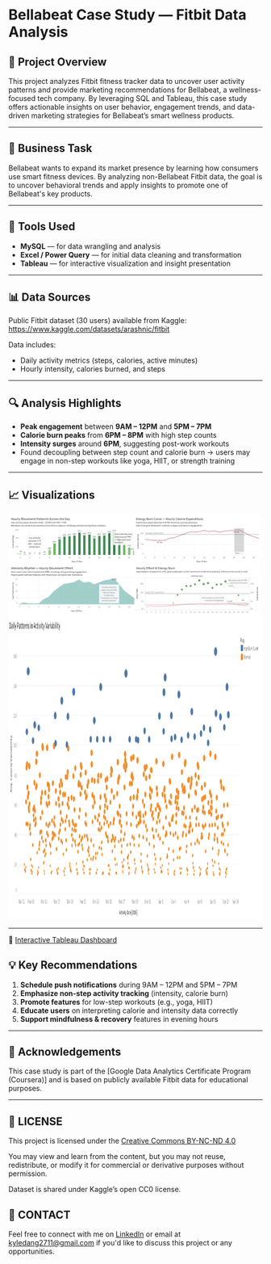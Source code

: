 # Bellabeat Case Study — Fitbit Data Analysis

## 📌 Project Overview

This project analyzes Fitbit fitness tracker data to uncover user activity patterns and provide marketing recommendations for Bellabeat, a wellness-focused tech company. By leveraging SQL and Tableau, this case study offers actionable insights on user behavior, engagement trends, and data-driven marketing strategies for Bellabeat’s smart wellness products.

---

## 🎯 Business Task

Bellabeat wants to expand its market presence by learning how consumers use smart fitness devices. By analyzing non-Bellabeat Fitbit data, the goal is to uncover behavioral trends and apply insights to promote one of Bellabeat's key products.

---

## 🔧 Tools Used

- **MySQL** — for data wrangling and analysis  
- **Excel / Power Query** — for initial data cleaning and transformation  
- **Tableau** — for interactive visualization and insight presentation  

---

## 📊 Data Sources

Public Fitbit dataset (30 users) available from Kaggle:  
https://www.kaggle.com/datasets/arashnic/fitbit

Data includes:
- Daily activity metrics (steps, calories, active minutes)
- Hourly intensity, calories burned, and steps

---

## 🔍 Analysis Highlights

- **Peak engagement** between **9AM – 12PM** and **5PM – 7PM**
- **Calorie burn peaks** from **6PM – 8PM** with high step counts
- **Intensity surges** around **6PM**, suggesting post-work workouts
- Found decoupling between step count and calorie burn → users may engage in non-step workouts like yoga, HIIT, or strength training

---

## 📈 Visualizations

<img src="images/Visualizing Daily Activity Rhythms & Variability.png" width="500"/>

<img src="images/Daily Patterns in Activity Variability.png" width="900" height="600"/>

---

📌 [Interactive Tableau Dashboard](https://public.tableau.com/app/profile/sidney.dang/viz/DRAFT_17533268985020/VisualizingDailyActivityRhythmsVariability)

## 💡 Key Recommendations

1. **Schedule push notifications** during 9AM – 12PM and 5PM – 7PM
2. **Emphasize non-step activity tracking** (intensity, calorie burn)
3. **Promote features** for low-step workouts (e.g., yoga, HIIT)
4. **Educate users** on interpreting calorie and intensity data correctly
5. **Support mindfulness & recovery** features in evening hours

---

## 🤝 Acknowledgements

This case study is part of the [Google Data Analytics Certificate Program (Coursera)] and is based on publicly available Fitbit data for educational purposes.

---

## 📜 LICENSE

This project is licensed under the 
[Creative Commons BY-NC-ND 4.0](https://creativecommons.org/licenses/by-nc-nd/4.0/)

You may view and learn from the content, but you may not reuse, redistribute, or modify it for commercial or derivative purposes without permission.

Dataset is shared under Kaggle’s open CC0 license.


## 💬 CONTACT
Feel free to connect with me on [LinkedIn](https://linkedin.com/in/sidney-dang) or email at kyledang2711@gmail.com if you'd like to discuss this project or any opportunities.
